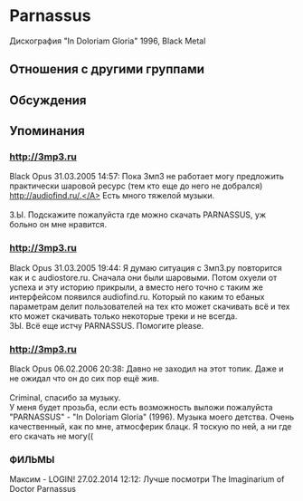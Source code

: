 # Parnassus

Дискография
"In Doloriam Gloria" 1996, Black Metal

## Отношения с другими группами


## Обсуждения


## Упоминания

### http://3mp3.ru

Black Opus 31.03.2005 14:57:
Пока 3мп3 не работает могу предложить практически шаровой ресурс (тем кто еще до него не добрался) <A HREF="http://audiofind.ru/." TARGET="_blank">http://audiofind.ru/.</A> Есть много тяжелой музыки.<BR><BR>З.Ы. Подскажите пожалуйста где можно скачать PARNASSUS, уж больно он мне нравится.

### http://3mp3.ru

Black Opus 31.03.2005 19:44:
Я думаю ситуация  с 3мп3.ру повторится как и с audiostore.ru. Сначала они были шаровыми. Потом охуели от успеха и эту историю прикрыли, а вместо него точно с таким же интерфейсом появился  audiofind.ru. Который по каким то ебаных параметрам делит пользователей на тех кто может скачивать всё и тех кто может скачивать только некоторые треки и не всегда. <BR>ЗЫ. Всё еще истчу PARNASSUS. Помогите please.

### http://3mp3.ru

Black Opus 06.02.2006 20:38:
Давно не заходил на этот топик. Даже и не ожидал что он до сих пор ещё жив.<BR><BR>Criminal, спасибо за музыку.<BR>У меня будет прозьба, если есть возможность выложи пожалуйста "PARNASSUS" - "In Doloriam Gloria" (1996). Музыка моего детства. Очень качественный, как по мне, атмосферик блацк. Я тоскую по ней, а ни где его скачать не могу((

### ФИЛЬМЫ

Максим - LOGIN! 27.02.2014 12:12:
Лучше посмотри The Imaginarium of Doctor Parnassus

